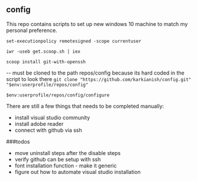 ## config
This repo contains scripts to set up new windows 10 machine to match my personal preference.

`set-executionpolicy remotesigned -scope currentuser`

`iwr -useb get.scoop.sh | iex`

`scoop install git-with-openssh`

-- must be cloned to the path repos/config because its hard coded in the script to look there
`git clone "https://github.com/karkianish/config.git" "$env:userprofile/repos/config"`

`$env:userprofile/repos/config/configure`

There are still a few things that needs to be completed manually:
- install visual studio community
- install adobe reader
- connect with github via ssh

###todos
- move uninstall steps after the disable steps
- verify github can be setup with ssh
- font installation function - make it generic
- figure out how to automate visual studio installation
